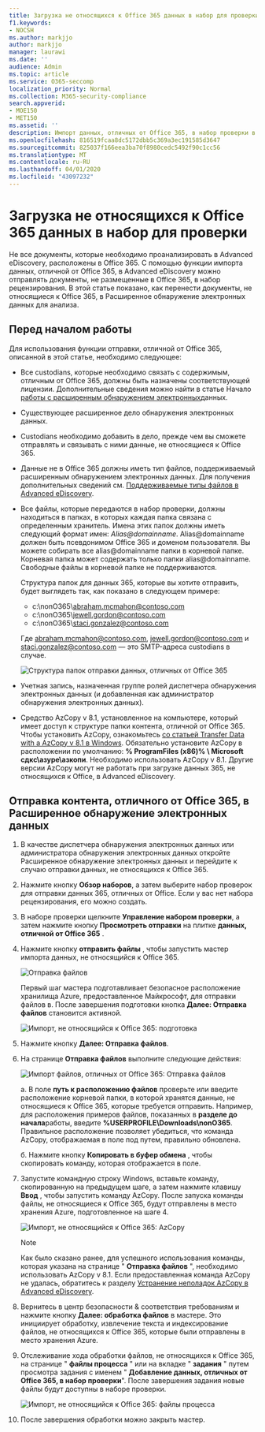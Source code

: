 ```yaml
---
title: Загрузка не относящихся к Office 365 данных в набор для проверки
f1.keywords:
- NOCSH
ms.author: markjjo
author: markjjo
manager: laurawi
ms.date: ''
audience: Admin
ms.topic: article
ms.service: O365-seccomp
localization_priority: Normal
ms.collection: M365-security-compliance
search.appverid:
- MOE150
- MET150
ms.assetid: ''
description: Импорт данных, отличных от Office 365, в набор проверки в расширенном случае обнаружения электронных данных.
ms.openlocfilehash: 816519fcaa8dc5172dbb5c369a3ec191585d3647
ms.sourcegitcommit: 825037f166eea3ba70f8980cedc5492f90c1cc56
ms.translationtype: MT
ms.contentlocale: ru-RU
ms.lasthandoff: 04/01/2020
ms.locfileid: "43097232"
---
```

# <a name="load-non-office-365-data-into-a-review-set"></a>Загрузка не относящихся к Office 365 данных в набор для проверки

Не все документы, которые необходимо проанализировать в Advanced eDiscovery, расположены в Office 365. С помощью функции импорта данных, отличной от Office 365, в Advanced eDiscovery можно отправлять документы, не размещенные в Office 365, в набор рецензирования. В этой статье показано, как перенести документы, не относящиеся к Office 365, в Расширенное обнаружение электронных данных для анализа.

## <a name="before-you-begin"></a>Перед началом работы

Для использования функции отправки, отличной от Office 365, описанной в этой статье, необходимо следующее:

- Все custodians, которые необходимо связать с содержимым, отличным от Office 365, должны быть назначены соответствующей лицензии. Дополнительные сведения можно найти в статье Начало [работы с расширенным обнаружением электронных](get-started-with-advanced-ediscovery.md#step-1-verify-and-assign-appropriate-licenses)данных.

- Существующее расширенное дело обнаружения электронных данных.

- Custodians необходимо добавить в дело, прежде чем вы сможете отправлять и связывать с ними данные, не относящиеся к Office 365.

- Данные не в Office 365 должны иметь тип файлов, поддерживаемый расширенным обнаружением электронных данных. Для получения дополнительных сведений см. [Поддерживаемые типы файлов в Advanced eDiscovery](supported-filetypes-ediscovery20.md).

- Все файлы, которые передаются в набор проверки, должны находиться в папках, в которых каждая папка связана с определенным хранитель. Имена этих папок должны иметь следующий формат имен: *Alias@domainname*. Alias@domainname должен быть псевдонимом Office 365 и доменом пользователя. Вы можете собирать все alias@domainname папки в корневой папке. Корневая папка может содержать только папки alias@domainname. Свободные файлы в корневой папке не поддерживаются.

   Структура папок для данных 365, которые вы хотите отправить, будет выглядеть так, как показано в следующем примере:

   - c:\nonO365\abraham.mcmahon@contoso.com
   - c:\nonO365\jewell.gordon@contoso.com
   - c:\nonO365\staci.gonzalez@contoso.com

   Где abraham.mcmahon@contoso.com, jewell.gordon@contoso.com и staci.gonzalez@contoso.com — это SMTP-адреса custodians в случае.

   ![Структура папок отправки данных, отличных от Office 365](../media/3f2dde84-294e-48ea-b44b-7437bd25284c.png)

- Учетная запись, назначенная группе ролей диспетчера обнаружения электронных данных (и добавленная как администратор обнаружения электронных данных).

- Средство AzCopy v 8.1, установленное на компьютере, который имеет доступ к структуре папки контента, отличной от Office 365. Чтобы установить AzCopy, ознакомьтесь [со статьей Transfer Data with a AzCopy v 8.1 в Windows](https://docs.microsoft.com/previous-versions/azure/storage/storage-use-azcopy). Обязательно установите AzCopy в расположении по умолчанию: **% ProgramFiles (x86)% \ Microsoft сдкс\азуре\азкопи**. Необходимо использовать AzCopy v 8.1. Другие версии AzCopy могут не работать при загрузке данных 365, не относящихся к Office, в Advanced eDiscovery.


## <a name="upload-non-office-365-content-into-advanced-ediscovery"></a>Отправка контента, отличного от Office 365, в Расширенное обнаружение электронных данных

1. В качестве диспетчера обнаружения электронных данных или администратора обнаружения электронных данных откройте Расширенное обнаружение электронных данных и перейдите к случаю отправки данных, не относящихся к Office 365.  

2. Нажмите кнопку **Обзор наборов**, а затем выберите набор проверок для отправки данных 365, отличных от Office.  Если у вас нет набора рецензирования, его можно создать. 
 
3. В наборе проверки щелкните **Управление набором проверки**, а затем нажмите кнопку **Просмотреть отправки** на плитке **данных, отличной от Office 365** .

4. Нажмите кнопку **отправить файлы** , чтобы запустить мастер импорта данных, не относящийся к Office 365.

   ![Отправка файлов](../media/574f4059-4146-4058-9df3-ec97cf28d7c7.png)

   Первый шаг мастера подготавливает безопасное расположение хранилища Azure, предоставленное Майкрософт, для отправки файлов в.  После завершения подготовки кнопка **Далее: Отправка файлов** становится активной.

   ![Импорт, не относящийся к Office 365: подготовка](../media/0670a347-a578-454a-9b3d-e70ef47aec57.png)
 
5. Нажмите кнопку **Далее: Отправка файлов**.

6. На странице **Отправка файлов** выполните следующие действия:

   ![Импорт файлов, отличных от Office 365: Отправка файлов](../media/3ea53b5d-7f9b-4dfc-ba63-90a38c14d41a.png)

   а. В поле **путь к расположению файлов** проверьте или введите расположение корневой папки, в которой хранятся данные, не относящиеся к Office 365, которые требуется отправить. Например, для расположения примеров файлов, показанных в **разделе до начала**работы, введите **%USERPROFILE\Downloads\nonO365**. Правильное расположение позволяет убедиться, что команда AzCopy, отображаемая в поле под путем, правильно обновлена.

   б. Нажмите кнопку **Копировать в буфер обмена** , чтобы скопировать команду, которая отображается в поле.

7. Запустите командную строку Windows, вставьте команду, скопированную на предыдущем шаге, а затем нажмите клавишу **Ввод** , чтобы запустить команду AzCopy.  После запуска команды файлы, не относящиеся к Office 365, будут отправлены в место хранения Azure, подготовленное на шаге 4.

   ![Импорт, не относящийся к Office 365: AzCopy](../media/504e2dbe-f36f-4f36-9b08-04aea85d8250.png)

   > [!NOTE]
   > Как было сказано ранее, для успешного использования команды, которая указана на странице " **Отправка файлов** ", необходимо использовать AzCopy v 8.1. Если предоставленная команда AzCopy не удалась, обратитесь к разделу [Устранение неполадок AzCopy в Advanced eDiscovery](troubleshooting-azcopy.md).

8. Вернитесь в центр безопасности & соответствия требованиям и нажмите кнопку **Далее: обработка файлов** в мастере.  Это инициирует обработку, извлечение текста и индексирование файлов, не относящихся к Office 365, которые были отправлены в место хранения Azure.  

9. Отслеживание хода обработки файлов, не относящихся к Office 365, на странице " **файлы процесса** " или на вкладке " **задания** " путем просмотра задания с именем " **Добавление данных, отличных от Office 365, в набор проверки**".  После завершения задания новые файлы будут доступны в наборе проверки.

   ![Импорт, не относящийся к Office 365: файлы процесса](../media/218b1545-416a-4a9f-9b25-3b70e8508f67.png)

10. После завершения обработки можно закрыть мастер.
